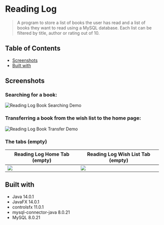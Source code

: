 # Reading Log
> A program to store a list of books the user has read and a list of books they want to read using a MySQL database.
> Each list can be filtered by title, author or rating out of 10.


<!-- TABLE OF CONTENTS -->
## Table of Contents
* [Screenshots](#screenshots)
* [Built with](#built-with)


<!-- Screenshots -->
## Screenshots
### Searching for a book:
![Reading Log Book Searching Demo](https://user-images.githubusercontent.com/44094740/98675331-0601be00-2352-11eb-8e8e-477d72a6b3dc.gif)

### Transferring a book from the wish list to the home page:
![Reading Log Book Transfer Demo](https://user-images.githubusercontent.com/44094740/98674208-6263de00-2350-11eb-8483-f3d7958df27f.gif)


### The tabs (empty)
| Reading Log Home Tab (empty) | Reading Log Wish List Tab (empty) |
| --- | --- |
| ![](https://user-images.githubusercontent.com/44094740/99146145-43758c80-266d-11eb-8bfd-5d9f76c7b35b.png) | ![](https://user-images.githubusercontent.com/44094740/99146146-440e2300-266d-11eb-94b4-ada96f9cdf86.png) |

 
<!-- Technologies used in development -->
## Built with
* Java 14.0.1
* JavaFX 14.0.1
* controlsfx 11.0.1
* mysql-connector-java 8.0.21
* MySQL 8.0.21
